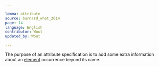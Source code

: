 ```yaml
---

lemma: attribute
source: burnard_what_2014
page: 14
language: English
contributor: Wout
updated_by: Wout

---
```


The purpose of an attribute specification is to add some extra information about an [element](element.html) occurrence beyond its name.
